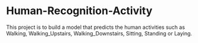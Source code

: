 # Human-Recognition-Activity
This project is to build a model that predicts the human activities such as Walking, Walking_Upstairs, Walking_Downstairs, Sitting, Standing or Laying.

